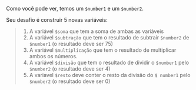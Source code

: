 Como você pode ver, temos um `$number1` e um `$number2`.

Seu desafio é construir 5 novas variáveis:

> 1. A variável `$soma` que tem a soma de ambas as variáveis
> 2. A variável `$subtração` que tem o resultado de subtrair `$number2` de `$number1` (o resultado deve ser 75)
> 3. A variável `$multiplicação` que tem o resultado de multiplicar ambos os números.
> 4. A variável `$divisão` que tem o resultado de dividir o `$number1` pelo `$number2` (o resultado deve ser 4)
> 5. A variavel `$resto` deve conter o resto da divisão do `$ number1` pelo` $number2` (o resultado deve ser 0)